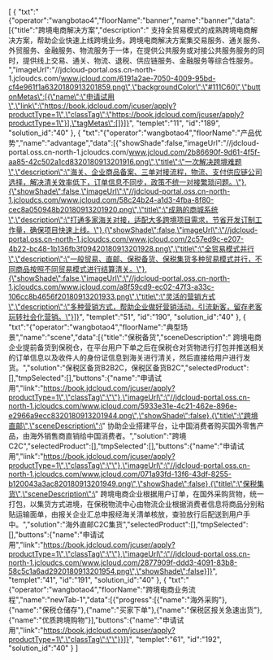 [
	{
		"txt":"{\"operator\":\"wangbotao4\",\"floorName\":\"banner\",\"name\":\"banner\",\"data\":[{\"title\":\"跨境电商解决方案\",\"description\":\" 支持全贸易模式的成熟跨境电商解决方案，帮助企业快速上线跨境业务。跨境电商解决方案集交易服务、通关服务、外贸服务、金融服务、物流服务于一体，在提供公共服务或对接公共服务服务的同时，提供线上交易、通关、物流、退税、供应链服务、金融服务等综合性服务。 \",\"imageUrl\":\"//jdcloud-portal.oss.cn-north-1.jcloudcs.com/www.jcloud.com/6191a2ae-7050-4009-95bd-cf4e961f1a6320180913201859.png\",\"backgroundColor\":\"#111C60\",\"buttonMetas\":[{\"name\":\"申请试用\",\"link\":\"https://book.jdcloud.com/jcuser/apply?productType=1\",\"classTag\":\"https://book.jdcloud.com/jcuser/apply?productType=1\"}],\"tagMetas\":[]}]}",
		"templet":"11",
		"id":"189",
		"solution_id":"40"
	},
	{
		"txt":"{\"operator\":\"wangbotao4\",\"floorName\":\"产品优势\",\"name\":\"advantage\",\"data\":[{\"showShade\":false,\"imageUrl\":\"//jdcloud-portal.oss.cn-north-1.jcloudcs.com/www.jcloud.com/2b86690f-9d61-4f5f-aa85-42c502a1cd8320180913201916.png\",\"title\":\"一次解决跨境难题\",\"description\":\"海关、企业商品备案、三单对接流程，物流、支付供应链公司选择，解决清关效率低下，订单信息不同步，政策不统一对接繁琐问题。\"},{\"showShade\":false,\"imageUrl\":\"//jdcloud-portal.oss.cn-north-1.jcloudcs.com/www.jcloud.com/58c24b24-a1d3-4fba-8f80-cec8a050948b20180913201920.png\",\"title\":\"成熟的商城系统\",\"description\":\"打通多家海关对接，适配大多跨境项目需求，节省开发订制工作量，确保项目快速上线。\"},{\"showShade\":false,\"imageUrl\":\"//jdcloud-portal.oss.cn-north-1.jcloudcs.com/www.jcloud.com/2c57ed9c-e207-4b22-bc48-1b136fb3f09420180913201928.png\",\"title\":\"全贸易模式并行\",\"description\":\"一般贸易、直邮、保税备货、保税集货多种贸易模式并行，不同商品按照不同贸易模式进行结算清关。\"},{\"showShade\":false,\"imageUrl\":\"//jdcloud-portal.oss.cn-north-1.jcloudcs.com/www.jcloud.com/a8f59cd9-ec02-47f3-a33c-106cc8b4656f20180913201933.png\",\"title\":\"灵活的营销方式\",\"description\":\"多种营销方式，帮助企业做好营销活动，引流新客，留存老客玩转社会化营销。\"}]}",
		"templet":"51",
		"id":"190",
		"solution_id":"40"
	},
	{
		"txt":"{\"operator\":\"wangbotao4\",\"floorName\":\"典型场景\",\"name\":\"scene\",\"data\":[{\"title\":\"保税备货\",\"sceneDescription\":\" 跨境电商企业提前备货到保税仓，在平台用户下单之后在保税仓对货物进行打包并推送相关的订单信息以及收件人的身份证信息到海关进行清关，然后直接给用户进行发货。\",\"solution\":\"保税区备货B2B2C，保税区备货B2C\",\"selectedProduct\":[],\"tmpSelected\":[],\"buttons\":{\"name\":\"申请试用\",\"link\":\"https://book.jdcloud.com/jcuser/apply?productType=1\",\"classTag\":\"\"},\"imageUrl\":\"//jdcloud-portal.oss.cn-north-1.jcloudcs.com/www.jcloud.com/5933e31e-4c21-462e-896e-e2966a9ecc8320180913201944.png\",\"showShade\":false},{\"title\":\"跨境直邮\",\"sceneDescription\":\" 协助企业搭建平台，让中国消费者购买国外零售产品，由海外销售商直销给中国消费者。\",\"solution\":\"跨境C2C\",\"selectedProduct\":[],\"tmpSelected\":[],\"buttons\":{\"name\":\"申请试用\",\"link\":\"https://book.jdcloud.com/jcuser/apply?productType=1\",\"classTag\":\"\"},\"imageUrl\":\"//jdcloud-portal.oss.cn-north-1.jcloudcs.com/www.jcloud.com/071a93fd-13f6-43df-8255-b120043a3ac820180913201949.png\",\"showShade\":false},{\"title\":\"保税集货\",\"sceneDescription\":\" 跨境电商企业根据用户订单，在国外采购货物，统一打包，以集货方式进境，在保税物流中心由物流企业根据消费者信息将商品分别粘贴运输面单，由报关企业汇总申报经海关清单核放，查验放行后配送到用户手中。\",\"solution\":\"海外直邮C2C集货\",\"selectedProduct\":[],\"tmpSelected\":[],\"buttons\":{\"name\":\"申请试用\",\"link\":\"https://book.jdcloud.com/jcuser/apply?productType=1\",\"classTag\":\"\"},\"imageUrl\":\"//jdcloud-portal.oss.cn-north-1.jcloudcs.com/www.jcloud.com/2877909f-ddd3-4091-83b8-58c5c1a6ad2920180913201954.png\",\"showShade\":false}]}",
		"templet":"41",
		"id":"191",
		"solution_id":"40"
	},
	{
		"txt":"{\"operator\":\"wangbotao4\",\"floorName\":\"跨境电商业务流程\",\"name\":\"newTab-1\",\"data\":[{\"progress\":[{\"name\":\"海外采购\"},{\"name\":\"保税仓储存\"},{\"name\":\"买家下单\"},{\"name\":\"保税区报关急速出货\"},{\"name\":\"优质跨境购物\"}],\"buttons\":{\"name\":\"申请试用\",\"link\":\"https://book.jdcloud.com/jcuser/apply?productType=1\",\"classTag\":\"\"}}]}",
		"templet":"61",
		"id":"192",
		"solution_id":"40"
	}
]